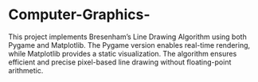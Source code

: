 # Computer-Graphics-
This project implements Bresenham’s Line Drawing Algorithm using both Pygame and Matplotlib. The Pygame version enables real-time rendering, while Matplotlib provides a static visualization. The algorithm ensures efficient and precise pixel-based line drawing without floating-point arithmetic.

